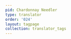```yaml
---
pid: Chardonnay Needler
type: translator
order: '024'
layout: tagpage
collection: translator_tags
---
```

